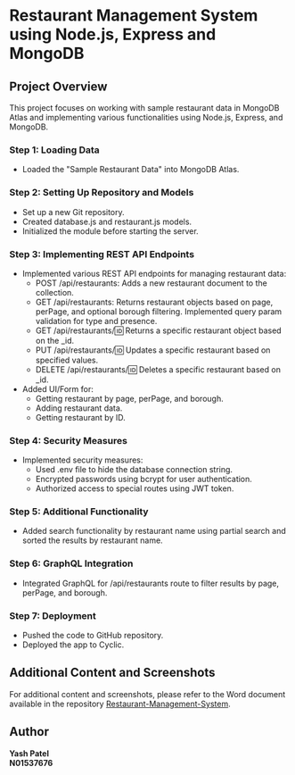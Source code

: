 # Restaurant Management System using Node.js, Express and MongoDB

## Project Overview

This project focuses on working with sample restaurant data in MongoDB Atlas and implementing various functionalities using Node.js, Express, and MongoDB.

### Step 1: Loading Data

- Loaded the "Sample Restaurant Data" into MongoDB Atlas.

### Step 2: Setting Up Repository and Models

- Set up a new Git repository.
- Created database.js and restaurant.js models.
- Initialized the module before starting the server.

### Step 3: Implementing REST API Endpoints

- Implemented various REST API endpoints for managing restaurant data:
  - POST /api/restaurants: Adds a new restaurant document to the collection.
  - GET /api/restaurants: Returns restaurant objects based on page, perPage, and optional borough filtering. Implemented query param validation for type and presence.
  - GET /api/restaurants/:id: Returns a specific restaurant object based on the _id.
  - PUT /api/restaurants/:id: Updates a specific restaurant based on specified values.
  - DELETE /api/restaurants/:id: Deletes a specific restaurant based on _id.
- Added UI/Form for:
  - Getting restaurant by page, perPage, and borough.
  - Adding restaurant data.
  - Getting restaurant by ID.

### Step 4: Security Measures

- Implemented security measures:
  - Used .env file to hide the database connection string.
  - Encrypted passwords using bcrypt for user authentication.
  - Authorized access to special routes using JWT token.

### Step 5: Additional Functionality

- Added search functionality by restaurant name using partial search and sorted the results by restaurant name.

### Step 6: GraphQL Integration

- Integrated GraphQL for /api/restaurants route to filter results by page, perPage, and borough.
  
### Step 7: Deployment

- Pushed the code to GitHub repository.
- Deployed the app to Cyclic.

## Additional Content and Screenshots

For additional content and screenshots, please refer to the Word document available in the repository [Restaurant-Management-System](https://github.com/yashpatel05/Restaurant-Management-System/blob/master/ITE5315_Project_Yash_Patel.docx).

## Author

**Yash Patel**  
**N01537676**
